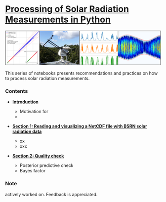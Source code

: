 # [Processing of Solar Radiation Measurements in Python](https://github.com/arjdk/AssessingSolar)

![Processing of Solar Radiation Measurements in Python](/graphics/cover_photo.png)

This series of notebooks presents recommendations and practices on how to process solar radiation measurements.

### Contents
- [**Introduction**]()
    - Motivation for 
    - 
    
- [**Section 1: Reading and visualizing a NetCDF file with BSRN solar radiation data**]()
    - xx
    - xxx

- [**Section 2: Quality check**](https://nbviewer.jupyter.org/github/YvesMSaintDrenan/IEA_PVPS_T16_QC_pynb/blob/master/IEA_PVPS_QCnotebook_v0_0.ipynb)
    - Posterior predictive check
    - Bayes factor
    


### Note
actively worked on. Feedback is appreciated.
